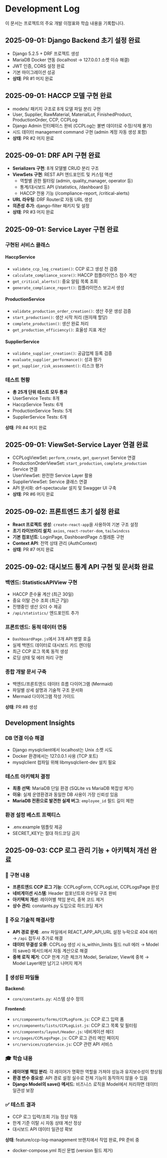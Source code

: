 # Development Log

이 문서는 프로젝트의 주요 개발 이정표와 학습 내용을 기록합니다.

## 2025-09-01: Django Backend 초기 설정 완료

- Django 5.2.5 + DRF 프로젝트 생성
- MariaDB Docker 연동 (localhost → 127.0.0.1 소켓 이슈 해결)
- JWT 인증, CORS 설정 완료
- 기본 마이그레이션 성공
- **상태**: PR #1 머지 완료

## 2025-09-01: HACCP 모델 구현 완료

- models/ 패키지 구조로 8개 모델 파일 분리 구현
- User, Supplier, RawMaterial, MaterialLot, FinishedProduct, ProductionOrder, CCP, CCPLog
- Django Admin 인터페이스 완비 (CCPLog는 불변 데이터로 수정/삭제 불가)
- 시드 데이터 management command 구현 (admin 계정 자동 생성 포함)
- **상태**: PR #2 머지 완료

## 2025-09-01: DRF API 구현 완료

- **Serializers 구현**: 8개 모델별 CRUD 분리 구조
- **ViewSets 구현**: REST API 엔드포인트 및 커스텀 액션
  - 역할별 권한 필터링 (admin, quality_manager, operator 등)
  - 통계/대시보드 API (/statistics, /dashboard 등)
  - HACCP 전용 기능 (/compliance-report, /critical-alerts)
- **URL 라우팅**: DRF Router로 자동 URL 생성
- **의존성 추가**: django-filter 패키지 및 설정
- **상태**: PR #3 머지 완료

## 2025-09-01: Service Layer 구현 완료

### 구현된 서비스 클래스

#### HaccpService
- `validate_ccp_log_creation()`: CCP 로그 생성 전 검증
- `calculate_compliance_score()`: HACCP 컴플라이언스 점수 계산
- `get_critical_alerts()`: 중요 알림 목록 조회
- `generate_compliance_report()`: 컴플라이언스 보고서 생성

#### ProductionService
- `validate_production_order_creation()`: 생산 주문 생성 검증
- `start_production()`: 생산 시작 처리 (원자재 할당)
- `complete_production()`: 생산 완료 처리
- `get_production_efficiency()`: 효율성 지표 계산

#### SupplierService
- `validate_supplier_creation()`: 공급업체 등록 검증
- `evaluate_supplier_performance()`: 성과 평가
- `get_supplier_risk_assessment()`: 리스크 평가

### 테스트 현황
- **총 25개 단위 테스트 모두 통과**
- UserService Tests: 8개
- HaccpService Tests: 6개
- ProductionService Tests: 5개
- SupplierService Tests: 6개

**상태**: PR #4 머지 완료

## 2025-09-01: ViewSet-Service Layer 연결 완료

- CCPLogViewSet: `perform_create`, `get_queryset` Service 연결
- ProductionOrderViewSet: `start_production`, `complete_production` Service 연결  
- UserViewSet: 완전한 Service Layer 활용
- SupplierViewSet: Service 클래스 연결
- API 문서화: drf-spectacular 설치 및 Swagger UI 구축
- **상태**: PR #6 머지 완료

## 2025-09-02: 프론트엔드 초기 설정 완료

- **React 프로젝트 생성**: `create-react-app`을 사용하여 기본 구조 설정
- **초기 라이브러리 설치**: `axios`, `react-router-dom`, `tailwindcss`
- **기본 컴포넌트**: LoginPage, DashboardPage 스켈레톤 구현
- **Context API**: 전역 상태 관리 (AuthContext)
- **상태**: PR #7 머지 완료

## 2025-09-02: 대시보드 통계 API 구현 및 문서화 완료

### 백엔드: StatisticsAPIView 구현
- HACCP 준수율 계산 (최근 30일)
- 중요 이탈 건수 조회 (최근 7일)
- 진행중인 생산 오더 수 제공
- `/api/statistics/` 엔드포인트 추가

### 프론트엔드: 동적 데이터 연동
- `DashboardPage.js`에서 3개 API 병렬 호출
- 실제 백엔드 데이터로 대시보드 카드 렌더링
- 최근 CCP 로그 목록 동적 생성
- 로딩 상태 및 에러 처리 구현

### 종합 개발 문서 구축
- 백엔드/프론트엔드 데이터 흐름 다이어그램 (Mermaid)
- 파일별 상세 설명과 기술적 구조 문서화
- Mermaid 다이어그램 작성 가이드

**상태**: PR #8 생성

## Development Insights

### DB 연결 이슈 해결
- Django mysqlclient에서 localhost는 Unix 소켓 시도
- Docker 환경에서는 127.0.0.1 사용 (TCP 포트)
- mysqlclient 컴파일 위해 libmysqlclient-dev 설치 필요

### 테스트 아키텍처 결정
- **최종 선택**: MariaDB 단일 환경 (SQLite vs MariaDB 복잡성 제거)
- **이유**: 실제 운영환경과 동일한 DB 사용이 가장 신뢰성 있음
- **MariaDB 전환으로 발견한 실제 버그**: `employee_id` 필드 길이 제한

### 환경 설정 베스트 프랙티스
- .env.example 템플릿 제공
- SECRET_KEY는 절대 하드코딩 금지

## 2025-09-03: CCP 로그 관리 기능 + 아키텍처 개선 완료

### 🎯 구현 내용
- **프론트엔드 CCP 로그 기능**: CCPLogForm, CCPLogList, CCPLogsPage 완성
- **네비게이션 시스템**: Header 컴포넌트와 라우팅 구조 완비
- **아키텍처 개선**: 레이어별 책임 분리, 중복 코드 제거
- **상수 관리**: constants.py 도입으로 하드코딩 제거

### 🔧 주요 기술적 해결사항
- **API 경로 문제**: .env 파일에서 REACT_APP_API_URL 설정 누락으로 404 에러 → `/api` 접두사 추가로 해결
- **데이터 무결성 오류**: CCPLog 생성 시 is_within_limits 필드 null 에러 → Model의 save() 메서드에서 자동 계산으로 해결
- **중복 로직 제거**: CCP 한계 기준 체크가 Model, Serializer, View에 중복 → Model Layer에만 남기고 나머지 제거

### 📂 생성된 파일들
**Backend:**
- `core/constants.py`: 시스템 상수 정의

**Frontend:**
- `src/components/forms/CCPLogForm.js`: CCP 로그 입력 폼
- `src/components/lists/CCPLogList.js`: CCP 로그 목록 및 필터링
- `src/components/layout/Header.js`: 네비게이션 헤더
- `src/pages/CCPLogsPage.js`: CCP 로그 관리 메인 페이지
- `src/services/ccpService.js`: CCP 관련 API 서비스

### 🎓 학습 내용
- **레이어별 책임 분리**: 각 레이어가 명확한 역할을 가져야 성능과 유지보수성이 향상됨
- **환경 변수 중요성**: API 경로 설정 실수로 전체 기능이 동작하지 않을 수 있음
- **Django Model의 save() 메서드**: 비즈니스 로직을 Model에서 처리하면 데이터 일관성 보장

### ✅ 테스트 결과
- CCP 로그 입력/조회 기능 정상 작동
- 한계 기준 이탈 시 자동 상태 계산 정상
- 대시보드 API 데이터 일관성 확보

**상태**: feature/ccp-log-management 브랜치에서 작업 완료, PR 준비 중
- docker-compose.yml 최신 문법 (version 필드 제거)